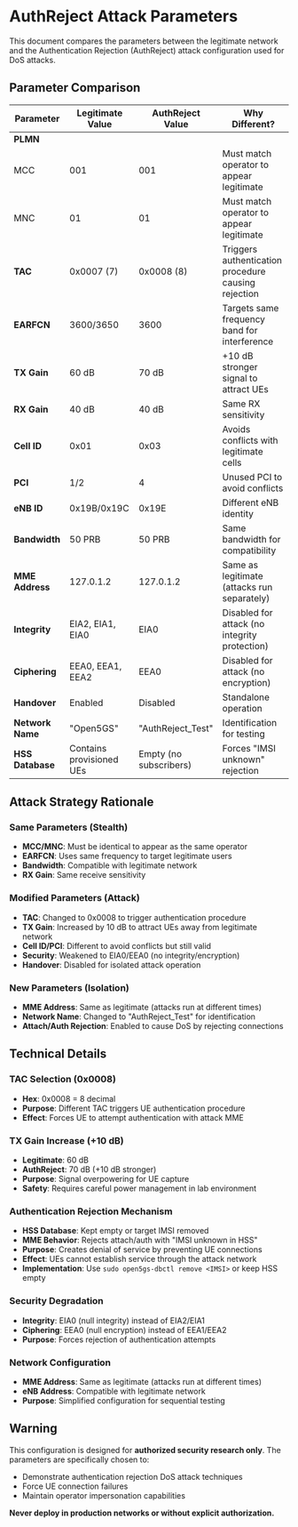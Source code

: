 # AuthReject Attack Parameters

This document compares the parameters between the legitimate network and the Authentication Rejection (AuthReject) attack configuration used for DoS attacks.

## Parameter Comparison

| Parameter | Legitimate Value | AuthReject Value | Why Different? |
|-----------|------------------|------------------|----------------|
| **PLMN** | | | |
| MCC | 001 | 001 | Must match operator to appear legitimate |
| MNC | 01 | 01 | Must match operator to appear legitimate |
| **TAC** | 0x0007 (7) | 0x0008 (8) | Triggers authentication procedure causing rejection |
| **EARFCN** | 3600/3650 | 3600 | Targets same frequency band for interference |
| **TX Gain** | 60 dB | 70 dB | +10 dB stronger signal to attract UEs |
| **RX Gain** | 40 dB | 40 dB | Same RX sensitivity |
| **Cell ID** | 0x01 | 0x03 | Avoids conflicts with legitimate cells |
| **PCI** | 1/2 | 4 | Unused PCI to avoid conflicts |
| **eNB ID** | 0x19B/0x19C | 0x19E | Different eNB identity |
| **Bandwidth** | 50 PRB | 50 PRB | Same bandwidth for compatibility |
| **MME Address** | 127.0.1.2 | 127.0.1.2 | Same as legitimate (attacks run separately) |
| **Integrity** | EIA2, EIA1, EIA0 | EIA0 | Disabled for attack (no integrity protection) |
| **Ciphering** | EEA0, EEA1, EEA2 | EEA0 | Disabled for attack (no encryption) |
| **Handover** | Enabled | Disabled | Standalone operation |
| **Network Name** | "Open5GS" | "AuthReject_Test" | Identification for testing |
| **HSS Database** | Contains provisioned UEs | Empty (no subscribers) | Forces "IMSI unknown" rejection |

## Attack Strategy Rationale

### Same Parameters (Stealth)
- **MCC/MNC**: Must be identical to appear as the same operator
- **EARFCN**: Uses same frequency to target legitimate users
- **Bandwidth**: Compatible with legitimate network
- **RX Gain**: Same receive sensitivity

### Modified Parameters (Attack)
- **TAC**: Changed to 0x0008 to trigger authentication procedure
- **TX Gain**: Increased by 10 dB to attract UEs away from legitimate network
- **Cell ID/PCI**: Different to avoid conflicts but still valid
- **Security**: Weakened to EIA0/EEA0 (no integrity/encryption)
- **Handover**: Disabled for isolated attack operation

### New Parameters (Isolation)
- **MME Address**: Same as legitimate (attacks run at different times)
- **Network Name**: Changed to "AuthReject_Test" for identification
- **Attach/Auth Rejection**: Enabled to cause DoS by rejecting connections

## Technical Details

### TAC Selection (0x0008)
- **Hex**: 0x0008 = 8 decimal
- **Purpose**: Different TAC triggers UE authentication procedure
- **Effect**: Forces UE to attempt authentication with attack MME

### TX Gain Increase (+10 dB)
- **Legitimate**: 60 dB
- **AuthReject**: 70 dB (+10 dB stronger)
- **Purpose**: Signal overpowering for UE capture
- **Safety**: Requires careful power management in lab environment

### Authentication Rejection Mechanism
- **HSS Database**: Kept empty or target IMSI removed
- **MME Behavior**: Rejects attach/auth with "IMSI unknown in HSS"
- **Purpose**: Creates denial of service by preventing UE connections
- **Effect**: UEs cannot establish service through the attack network
- **Implementation**: Use `sudo open5gs-dbctl remove <IMSI>` or keep HSS empty

### Security Degradation
- **Integrity**: EIA0 (null integrity) instead of EIA2/EIA1
- **Ciphering**: EEA0 (null encryption) instead of EEA1/EEA2
- **Purpose**: Forces rejection of authentication attempts

### Network Configuration
- **MME Address**: Same as legitimate (attacks run at different times)
- **eNB Address**: Compatible with legitimate network
- **Purpose**: Simplified configuration for sequential testing

## Warning

This configuration is designed for **authorized security research only**. The parameters are specifically chosen to:
- Demonstrate authentication rejection DoS attack techniques
- Force UE connection failures
- Maintain operator impersonation capabilities

**Never deploy in production networks or without explicit authorization.**
